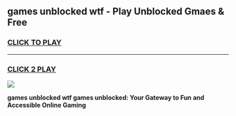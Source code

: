
## games unblocked wtf - Play Unblocked Gmaes & Free
<h3>
<a href="https://premium.freeplayer.one?title=games_unblocked_wtf&ref=20F">CLICK TO PLAY</a></h3>
<hr>

<h3>
<a href="https://premium.freeplayer.one?title=games_unblocked_wtf&ref=20F">CLICK 2 PLAY</a>
  
</h3>

<a href="https://premium.freeplayer.one?title=games_unblocked_wtf&ref=20F/"><img src="https://clearcache.store/games.png"></a>


**games unblocked wtf games unblocked: Your Gateway to Fun and Accessible Online Gaming**
